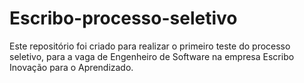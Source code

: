 # Escribo-processo-seletivo
 Este repositório foi criado para realizar o primeiro teste do processo seletivo, para  a vaga de Engenheiro de Software na empresa Escribo Inovação para o Aprendizado.
